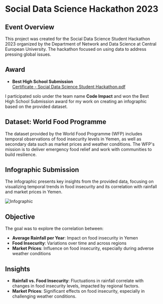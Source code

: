# Social Data Science Hackathon 2023

## Event Overview
This project was created for the Social Data Science Student Hackathon 2023 organized by the Department of Network and Data Science at Central European University. The hackathon focused on using data to address pressing global issues.

## Award
- **Best High School Submission**  
[Certificate - Social Data Science Student Hackathon.pdf](https://github.com/user-attachments/files/18665253/Certificate.-.Social.Data.Science.Student.Hackathon.pdf)

I participated solo under the team name **Code Impact** and won the Best High School Submission award for my work on creating an infographic based on the provided dataset.

## Dataset: World Food Programme
The dataset provided by the World Food Programme (WFP) includes temporal observations of food insecurity levels in Yemen, as well as secondary data such as market prices and weather conditions. The WFP's mission is to deliver emergency food relief and work with communities to build resilience.

## Infographic Submission
The infographic presents key insights from the provided data, focusing on visualizing temporal trends in food insecurity and its correlation with rainfall and market prices in Yemen.

![Infographic](https://github.com/user-attachments/assets/bc23a372-4cc1-44e6-a548-b0628f1738b9)

## Objective
The goal was to explore the correlation between:
- **Average Rainfall per Year**: Impact on food insecurity in Yemen
- **Food Insecurity**: Variations over time and across regions
- **Market Prices**: Influence on food insecurity, especially during adverse weather conditions

## Insights
- **Rainfall vs. Food Insecurity**: Fluctuations in rainfall correlate with changes in food insecurity levels, impacted by regional factors.
- **Market Prices**: Significant effects on food insecurity, especially in challenging weather conditions.
